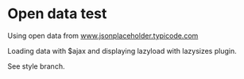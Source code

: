 # Open data test
<article>
	<p>Using open data from <a href="https://jsonplaceholder.typicode.com/photos/" target="_blank">www.jsonplaceholder.typicode.com</a></p>
	<p>Loading data with $ajax and displaying lazyload with lazysizes plugin.</p>
	<p>See style branch.</p>
</article>

